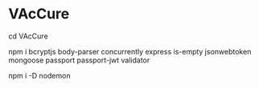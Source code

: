 # VAcCure

cd VAcCure

npm i bcryptjs body-parser concurrently express is-empty jsonwebtoken mongoose passport passport-jwt validator

npm i -D nodemon

